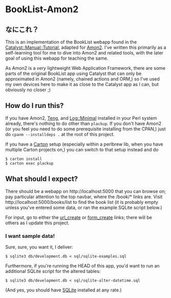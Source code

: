 # BookList-Amon2

## なにこれ？

This is an implementation of the BookList webapp found in the
[Catalyst::Manual::Tutorial][CMT], adapted for [Amon2][Amon2].  I've
written this primarily as a self-learning tool for me to dive into Amon2
and related tools, with the later goal of using this webapp for teaching
the same.

[CMT]: http://metacpan.org/module/Catalyst::Manual::Tutorial

[Amon2]: http://amon.64p.org

As Amon2 is a *very* lightweight Web Application Framework, there are
some parts of the original BookList app using Catalyst that can only be
approximated in Amon2 (namely, chained actions and ORM,) so I've used my
own devices here to make it as close to the Catalyst app as I can, but
obviously no closer ;)

## How do I run this?

If you have Amon2, [Teng][Teng], and [Log::Minimal][LM] installed in
your Perl system already, there's nothing to do other than `plackup`.
If you don't have Amon2 (or you feel you need to do some prerequisite
installing from the CPAN,) just do `cpanm --installdeps .` at the root
of this project.

[Teng]: http://metacpan.org/module/Teng

[LM]: http://metacpan.org/module/Log::Minimal

If you have a [Carton][Carton] setup (especially within a perlbrew lib,
when you have multiple Carton projects on,) you can switch to that setup
instead and do

    $ carton install
    $ carton exec plackup

[Carton]: http://metacpan.org/module/Carton

## What should I expect?

There should be a webapp on http://localhost:5000 that you can browse
on; pay particular attention to the top navbar, where the /book/* links
are.  Visit http://localhost:5000/books/list to find the book list (it
is probably empty unless you've entered some data, or ran the example
SQLite script below.)

For input, go to either the [url_create][url_create] or
[form_create][form_create] links; there will be others as I update this
project.

[url_create]: http://localhost:5000/books/url_create/Foo's_Book_of_Baz/5/4

[form_create]: http://localhost:5000/books/form_create

### I want sample data!

Sure, sure, you want it, I deliver:

    $ sqlite3 db/development.db < sql/sqlite-examples.sql

Furthermore, if you're running the HEAD of this app, you'd want to run
an additional SQLite script for the altered tables:

    $ sqlite3 db/development.db < sql/sqlite-alter-datetime.sql

(And yes, you should have [SQLite][SQLite] installed at any rate.)

[SQLite]: http://www.sqlite.org
